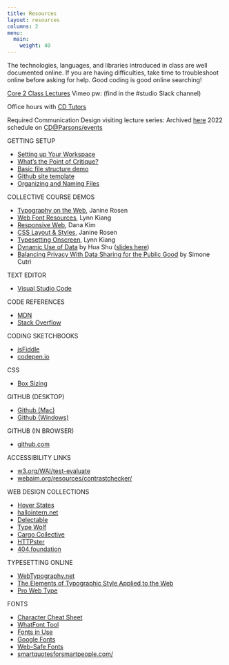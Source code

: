 ```yaml
---
title: Resources
layout: resources
columns: 2
menu: 
  main:
    weight: 40
---
```


The technologies, languages, and libraries introduced in class are well documented online. If you are having difficulties, take time to troubleshoot online before asking for help. Good coding is good online searching!

[Core 2 Class Lectures](https://docs.google.com/document/d/170uNsfAHfwECZHN0YcPS5lU_XrFOX-n_WlkHQGggorU/edit)
Vimeo pw: (find in the #studio Slack channel)

Office hours with [CD Tutors](https://www.newschool.edu/learning-center/) 

Required Communication Design visiting lecture series:
Archived [here](https://www.youtube.com/channel/UCHehLDRBXdVyf-CiLIOC5gg)
2022 schedule on [CD@Parsons/events](https://cdparsons.glideapp.io/)


GETTING SETUP
- [Setting up Your Workspace](https://docs.google.com/document/d/1zEAR8EAvuf518WIUbYzGXxhupBIiCqJvKZLdXYQjQ2U/edit#)
- [What’s the Point of Critique?](https://docs.google.com/document/d/1cDlXw-JmfIIw3Z5ejdvC8dAugwk_lheTDQLdSJTJiTI/edit)
- [Basic file structure demo](https://drive.google.com/file/d/1d-f4L-lqo9QXx6SCdjJxH3r583QMmE2r/view?usp=sharing)
- [Github site template](https://docs.google.com/document/d/1afJ50gIwD2DikOhjUgMS0w-rH9JAYMp7NdGXUFgVqQY/edit)
- [Organizing and Naming Files](https://docs.google.com/presentation/d/1QPCMwFaaoZrHwfGZDw66vD0-F2a_KOlRXK8SW6SJbP0/edit?usp=drive_open&ouid=104713427353541774917)


COLLECTIVE COURSE DEMOS
* [Typography on the Web](https://docs.google.com/presentation/d/1Hq5XgpLF_mCf3ytKoHIK0qnt5UyRvv9eWupM4sys3og/edit#slide=id.p), Janine Rosen
* [Web Font Resources](https://docs.google.com/document/d/1f_QNA0dtrEmxDORr6UZDvIly_IiXefvR0PVakPW_H70/edit), Lynn Kiang
* [Responsive Web](https://docs.google.com/presentation/d/17o9vlMFXnE0DdZMis7HrB1CSqIk_zKZ4qY-1zP98dFI/edit#slide=id.gba1db405e2_0_0), Dana Kim
* [CSS Layout & Styles](https://docs.google.com/presentation/d/10pyhho2ZdmD0CDCjR_JdYAJF9wRBVHDaxTXbD3xRy_E/edit), Janine Rosen
* [Typesetting Onscreen](https://paper.dropbox.com/doc/211.-Ideas-Stories-as-Networks--BE1gJH1Gv3~BU47ndbY9nCxXAg-OkBeaKdszzBqWioiAgSYz), Lynn Kiang
* [Dynamic Use of Data](https://vimeo.com/518366983) by Hua Shu ([slides here](https://tinyurl.com/48hwt4ku))
* [Balancing Privacy With Data Sharing for the Public Good](https://vimeo.com/518426783) by Simone Cutrì 


TEXT EDITOR
* [Visual Studio Code](https://code.visualstudio.com)


CODE REFERENCES
* [MDN](https://developer.mozilla.org/)
* [Stack Overflow](http://stackoverflow.com/) 


CODING SKETCHBOOKS
* [jsFiddle](http://jsfiddle.net/)
* [codepen.io](http://codepen.io/) 


CSS
* [Box Sizing](https://css-tricks.com/box-sizing/)


GITHUB (DESKTOP)
* [Github (Mac)](https://mac.github.com/) 
* [Github (Windows)](https://windows.github.com/)


GITHUB (IN BROWSER)
* [github.com](https://github.com/)


ACCESSIBILITY LINKS
* [w3.org/WAI/test-evaluate](https://www.w3.org/WAI/test-evaluate/preliminary) 
* [webaim.org/resources/contrastchecker/](https://webaim.org/resources/contrastchecker/) 


WEB DESIGN COLLECTIONS
* [Hover States](http://hoverstat.es/)
* [hallointern.net](http://hallointer.net/)
* [Delectable](http://www.ecogex.com/delectable/)
* [Type Wolf](https://www.typewolf.com/)
* [Cargo Collective](https://cargo.site/In-Use)
* [HTTPster](https://httpster.net/2017/jan/)
* [404.foundation](https://404.foundation/)


TYPESETTING ONLINE
* [WebTypography.net](http://webtypography.net/toc/)
* [The Elements of Typographic Style Applied to the Web](http://webtypography.net/)
* [Pro Web Type](https://prowebtype.com/)


FONTS
* [Character Cheat Sheet](https://www.typewolf.com)
* [WhatFont Tool](http://www.chengyinliu.com/whatfont.html)
* [Fonts in Use](http://fontsinuse.com/)
* [Google Fonts](https://www.google.com/fonts)
* [Web-Safe Fonts](https://www.w3schools.com/cssref/css_websafe_fonts.asp)
* [smartquotesforsmartpeople.com/](https://smartquotesforsmartpeople.com/)
